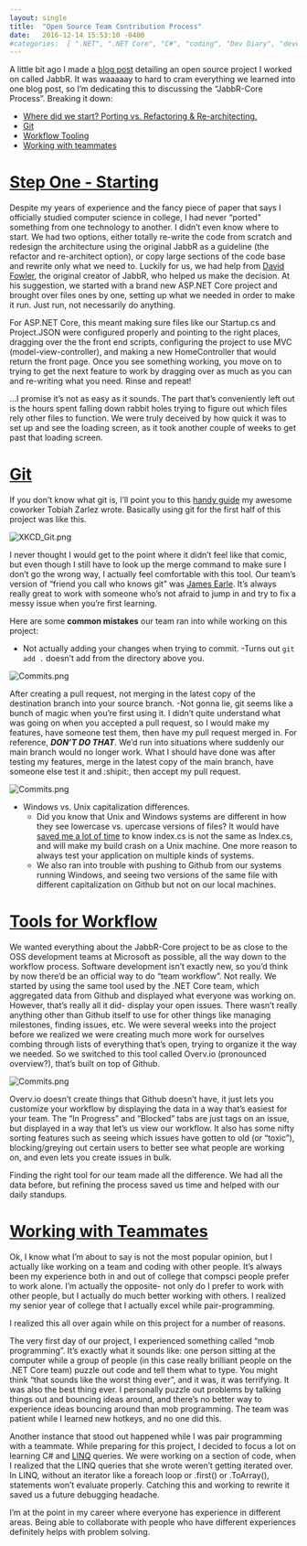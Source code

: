 ```yaml
---
layout: single
title:  "Open Source Team Contribution Process"
date:   2016-12-14 15:53:10 -0400
#categories:  [ ".NET", ".NET Core", "C#", "coding", "Dev Diary", "development", "dotnet core", "Git", "github", "JabbR", "Open Source", "OSS", "programming", "projects" ]
---
```


A little bit ago I made a [blog post]({{site.url}}/2016/11/21/contributing-to-open-source/) detailing an open source project I worked on called JabbR. It was waaaaay to hard to cram everything we learned into one blog post, so I’m dedicating this to discussing the “JabbR-Core Process”.
Breaking it down:

* [Where did we start? Porting vs. Refactoring & Re-architecting.](#step-one-starting)
* [Git](#git)
* [Workflow Tooling](#tools-for-workflow)
* [Working with teammates](#working-with-teammates)

# [Step One - Starting](#step-one-starting)


Despite my years of experience and the fancy piece of paper that says I officially studied computer science in college, I had never “ported” something from one technology to another. I didn’t even know where to start. We had two options, either totally re-write the code from scratch and redesign the architecture using the original JabbR as a guideline (the refactor and re-architect option), or copy large sections of the code base and rewrite only what we need to. Luckily for us, we had help from [David Fowler](https://twitter.com/davidfowl), the original creator of JabbR, who helped us make the decision. At his suggestion, we started with a brand new ASP.NET Core project and brought over files ones by one, setting up what we needed in order to make it run. Just run, not necessarily do anything.

For ASP.NET Core, this meant making sure files like our Startup.cs and Project.JSON were configured properly and pointing to the right places, dragging over the the front end scripts, configuring the project to use MVC (model-view-controller), and making a new HomeController that would return the front page. Once you see something working, you move on to trying to get the next feature to work by dragging over as much as you can and re-writing what you need. Rinse and repeat!

…I promise it’s not as easy as it sounds. The part that’s conveniently left out is the hours spent falling down rabbit holes trying to figure out which files rely other files to function. We were truly deceived by how quick it was to set up and see the loading screen, as it took another couple of weeks to get past that loading screen.

# [Git](#git)

If you don’t know what git is, I’ll point you to this [handy guide](https://www.tobiahz.com/2014/08/intro-git-github-0/) my awesome coworker Tobiah Zarlez wrote.
Basically using git for the first half of this project was like this.

![XKCD_Git.png]({{site.url}}/assets/images/open_source_team_contribution/xkcd-git.png)

I never thought I would get to the point where it didn’t feel like that comic, but even though I still have to look up the merge command to make sure I don’t go the wrong way, I actually feel comfortable with this tool. Our team’s version of “friend you call who knows git” was [James Earle](https://twitter.com/ItsJamesIRL). It’s always really great to work with someone who’s not afraid to jump in and try to fix a messy issue when you’re first learning.

Here are some **common mistakes** our team ran into while working on this project:

* Not actually adding your changes when trying to commit.
   -Turns out `git add .` doesn’t add from the directory above you.

![Commits.png]({{site.url}}/assets/images/open_source_team_contribution/overvio.jpg)

After creating a pull request, not merging in the latest copy of the destination branch into your source branch.
-Not gonna lie, git seems like a bunch of magic when you’re first using it. I didn’t quite understand what was going on when you accepted a pull request, so I would make my features, have someone test them, then have my pull request merged in. For reference, _**DON’T DO THAT**_. We’d run into situations where suddenly our main branch would no longer work. What I should have done was after testing my features, merge in the latest copy of the main branch, have someone else test it and :shipit:, then accept my pull request.

![Commits.png]({{site.url}}/assets/images/open_source_team_contribution/pr.png)

* Windows vs. Unix capitalization differences.
    * Did you know that Unix and Windows systems are different in how they see lowercase vs. upercase versions of files? It would have [saved me a lot of time](https://github.com/MachUpskillingFY17/JabbR-Core/pull/305) to know index.cs is not the same as Index.cs, and will make my build crash on a Unix machine. One more reason to always test your application on multiple kinds of systems.
    * We also ran into trouble with pushing to Github from our systems running Windows, and seeing two versions of the same file with different capitalization on Github but not on our local machines.

# [Tools for Workflow](#tools-for-workflow)
We wanted everything about the JabbR-Core project to be as close to the OSS development teams at Microsoft as possible, all the way down to the workflow process. Software development isn’t exactly new, so you’d think by now there’d be an official way to do “team workflow”.
Not really.
We started by using the same tool used by the .NET Core team, which aggregated data from Github and displayed what everyone was working on. However, that’s really all it did- display your open issues. There wasn’t really anything other than Github itself to use for other things like managing milestones, finding issues, etc. We were several weeks into the project before we realized we were creating much more work for ourselves combing through lists of everything that’s open, trying to organize it the way we needed.
So we switched to this tool called Overv.io (pronounced overview?), that’s built on top of Github.

![Commits.png]({{site.url}}/assets/images/open_source_team_contribution/overvio.jpg)

Overv.io doesn’t create things that Github doesn’t have, it just lets you customize your workflow by displaying the data in a way that’s easiest for your team. The “In Progress” and “Blocked” tabs are just tags on an issue, but displayed in a way that let’s us view our workflow. It also has some nifty sorting features such as seeing which issues have gotten to old (or “toxic”), blocking/greying out certain users to better see what people are working on, and even lets you create issues in bulk.

Finding the right tool for our team made all the difference. We had all the data before, but refining the process saved us time and helped with our daily standups.

# [Working with Teammates](#working-with-teammates)
Ok, I know what I’m about to say is not the most popular opinion, but I actually like working on a team and coding with other people. It’s always been my experience both in and out of college that compsci people prefer to work alone. I’m actually the opposite- not only do I prefer to work with other people, but I actually do much better working with others. I realized my senior year of college that I actually excel while pair-programming.

I realized this all over again while on this project for a number of reasons.

The very first day of our project, I experienced something called “mob programming”. It’s exactly what it sounds like: one person sitting at the computer while a group of people (in this case really brilliant people on the .NET Core team) puzzle out code and tell them what to type. You might think “that sounds like the worst thing ever”, and it was, it was terrifying. It was also the best thing ever. I personally puzzle out problems by talking things out and bouncing ideas around, and there’s no better way to experience ideas bouncing around than mob programming. The team was patient while I learned new hotkeys, and no one did this.

Another instance that stood out happened while I was pair programming with a teammate. While preparing for this project, I decided to focus a lot on learning C# and [LINQ](https://msdn.microsoft.com/en-us/library/bb397906.aspx) queries. We were working on a section of code, when I realized that the LINQ queries that she wrote weren’t getting iterated over. In LINQ, without an iterator like a foreach loop or .first() or .ToArray(), statements won’t evaluate properly. Catching this and working to rewrite it saved us a future debugging headache.

I’m at the point in my career where everyone has experience in different areas. Being able to collaborate with people who have different experiences definitely helps with problem solving.

